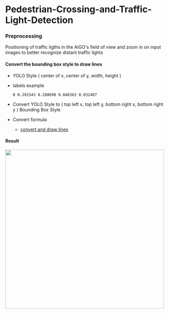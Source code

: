 # Pedestrian-Crossing-and-Traffic-Light-Detection


### Preprocessing
  Positioning of traffic ligths in the AIGO's field of view and zoom in on input images to better recognize distant traffic lights 
  #### Convert the bounding box style to draw lines
  * YOLO Style
    ( center of x, center of y, width, height )
  * labels example
    ```
    0 0.291543 0.288690 0.048363 0.032407
    ```
  * Convert YOLO Style to ( top left x, top left y, bottom right x, bottom right y ) Bounding Box Style
      
     

  * Convert formula
    * [convert and draw lines](https://github.com/icns-distributed-cloud/Pedestrian-Crossing-and-Traffic-Light-Recognition/blob/master/convert_and_draw_bounding_boxes.py)


   #### Result
  <img src="https://user-images.githubusercontent.com/68395698/124228912-d35a3f00-db47-11eb-8b3c-15c1715c9af6.jpg" width=500>


 
